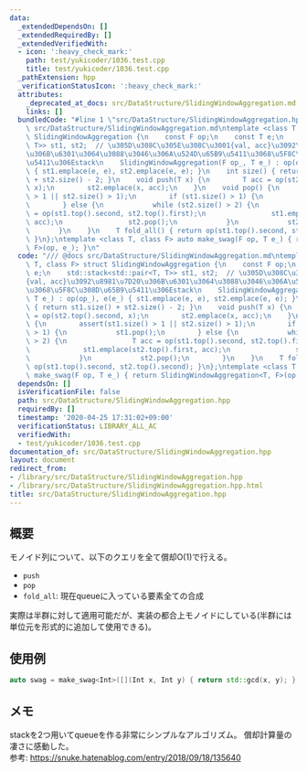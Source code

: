 ```yaml
---
data:
  _extendedDependsOn: []
  _extendedRequiredBy: []
  _extendedVerifiedWith:
  - icon: ':heavy_check_mark:'
    path: test/yukicoder/1036.test.cpp
    title: test/yukicoder/1036.test.cpp
  _pathExtension: hpp
  _verificationStatusIcon: ':heavy_check_mark:'
  attributes:
    _deprecated_at_docs: src/DataStructure/SlidingWindowAggregation.md
    links: []
  bundledCode: "#line 1 \"src/DataStructure/SlidingWindowAggregation.hpp\"\n/// @docs\
    \ src/DataStructure/SlidingWindowAggregation.md\ntemplate <class T, class F> struct\
    \ SlidingWindowAggregation {\n    const F op;\n    const T e;\n    std::stack<std::pair<T,\
    \ T>> st1, st2;  // \u305D\u308C\u305E\u308C\u3001{val, acc}\u3092\u8981\u7D20\
    \u306B\u6301\u3064\u3088\u3046\u306A\u524D\u65B9\u5411\u3068\u5F8C\u308D\u65B9\
    \u5411\u306Estack\n    SlidingWindowAggregation(F op_, T e_) : op(op_), e(e_)\
    \ { st1.emplace(e, e), st2.emplace(e, e); }\n    int size() { return st1.size()\
    \ + st2.size() - 2; }\n    void push(T x) {\n        T acc = op(st2.top().second,\
    \ x);\n        st2.emplace(x, acc);\n    }\n    void pop() {\n        assert(st1.size()\
    \ > 1 || st2.size() > 1);\n        if (st1.size() > 1) {\n            st1.pop();\n\
    \        } else {\n            while (st2.size() > 2) {\n                T acc\
    \ = op(st1.top().second, st2.top().first);\n                st1.emplace(st2.top().first,\
    \ acc);\n                st2.pop();\n            }\n            st2.pop();\n \
    \       }\n    }\n    T fold_all() { return op(st1.top().second, st2.top().second);\
    \ }\n};\ntemplate <class T, class F> auto make_swag(F op, T e_) { return SlidingWindowAggregation<T,\
    \ F>(op, e_); }\n"
  code: "/// @docs src/DataStructure/SlidingWindowAggregation.md\ntemplate <class\
    \ T, class F> struct SlidingWindowAggregation {\n    const F op;\n    const T\
    \ e;\n    std::stack<std::pair<T, T>> st1, st2;  // \u305D\u308C\u305E\u308C\u3001\
    {val, acc}\u3092\u8981\u7D20\u306B\u6301\u3064\u3088\u3046\u306A\u524D\u65B9\u5411\
    \u3068\u5F8C\u308D\u65B9\u5411\u306Estack\n    SlidingWindowAggregation(F op_,\
    \ T e_) : op(op_), e(e_) { st1.emplace(e, e), st2.emplace(e, e); }\n    int size()\
    \ { return st1.size() + st2.size() - 2; }\n    void push(T x) {\n        T acc\
    \ = op(st2.top().second, x);\n        st2.emplace(x, acc);\n    }\n    void pop()\
    \ {\n        assert(st1.size() > 1 || st2.size() > 1);\n        if (st1.size()\
    \ > 1) {\n            st1.pop();\n        } else {\n            while (st2.size()\
    \ > 2) {\n                T acc = op(st1.top().second, st2.top().first);\n   \
    \             st1.emplace(st2.top().first, acc);\n                st2.pop();\n\
    \            }\n            st2.pop();\n        }\n    }\n    T fold_all() { return\
    \ op(st1.top().second, st2.top().second); }\n};\ntemplate <class T, class F> auto\
    \ make_swag(F op, T e_) { return SlidingWindowAggregation<T, F>(op, e_); }\n"
  dependsOn: []
  isVerificationFile: false
  path: src/DataStructure/SlidingWindowAggregation.hpp
  requiredBy: []
  timestamp: '2020-04-25 17:31:02+09:00'
  verificationStatus: LIBRARY_ALL_AC
  verifiedWith:
  - test/yukicoder/1036.test.cpp
documentation_of: src/DataStructure/SlidingWindowAggregation.hpp
layout: document
redirect_from:
- /library/src/DataStructure/SlidingWindowAggregation.hpp
- /library/src/DataStructure/SlidingWindowAggregation.hpp.html
title: src/DataStructure/SlidingWindowAggregation.hpp
---
```

## 概要
モノイド列について、以下のクエリを全て償却O(1)で行える。

- `push`
- `pop`
- `fold_all`: 現在queueに入っている要素全ての合成

実際は半群に対して適用可能だが、実装の都合上モノイドにしている(半群には単位元を形式的に追加して使用できる)。

## 使用例
```c++
auto swag = make_swag<Int>([](Int x, Int y) { return std::gcd(x, y); }, 0);
```

## メモ
stackを2つ用いてqueueを作る非常にシンプルなアルゴリズム。
償却計算量の凄さに感動した。
<br/>
参考: https://snuke.hatenablog.com/entry/2018/09/18/135640
